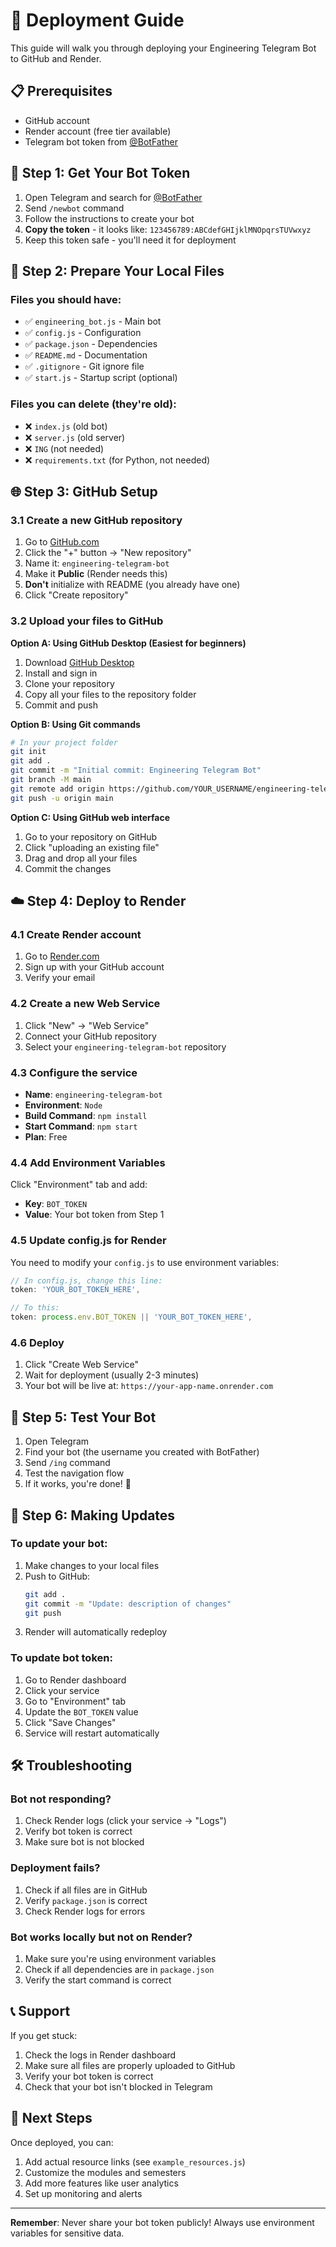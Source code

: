 # 🚀 Deployment Guide

This guide will walk you through deploying your Engineering Telegram Bot to GitHub and Render.

## 📋 Prerequisites

- GitHub account
- Render account (free tier available)
- Telegram bot token from [@BotFather](https://t.me/botfather)

## 🔧 Step 1: Get Your Bot Token

1. Open Telegram and search for [@BotFather](https://t.me/botfather)
2. Send `/newbot` command
3. Follow the instructions to create your bot
4. **Copy the token** - it looks like: `123456789:ABCdefGHIjklMNOpqrsTUVwxyz`
5. Keep this token safe - you'll need it for deployment

## 📁 Step 2: Prepare Your Local Files

### Files you should have:
- ✅ `engineering_bot.js` - Main bot
- ✅ `config.js` - Configuration
- ✅ `package.json` - Dependencies
- ✅ `README.md` - Documentation
- ✅ `.gitignore` - Git ignore file
- ✅ `start.js` - Startup script (optional)

### Files you can delete (they're old):
- ❌ `index.js` (old bot)
- ❌ `server.js` (old server)
- ❌ `ING` (not needed)
- ❌ `requirements.txt` (for Python, not needed)

## 🌐 Step 3: GitHub Setup

### 3.1 Create a new GitHub repository

1. Go to [GitHub.com](https://github.com)
2. Click the "+" button → "New repository"
3. Name it: `engineering-telegram-bot`
4. Make it **Public** (Render needs this)
5. **Don't** initialize with README (you already have one)
6. Click "Create repository"

### 3.2 Upload your files to GitHub

**Option A: Using GitHub Desktop (Easiest for beginners)**
1. Download [GitHub Desktop](https://desktop.github.com/)
2. Install and sign in
3. Clone your repository
4. Copy all your files to the repository folder
5. Commit and push

**Option B: Using Git commands**
```bash
# In your project folder
git init
git add .
git commit -m "Initial commit: Engineering Telegram Bot"
git branch -M main
git remote add origin https://github.com/YOUR_USERNAME/engineering-telegram-bot.git
git push -u origin main
```

**Option C: Using GitHub web interface**
1. Go to your repository on GitHub
2. Click "uploading an existing file"
3. Drag and drop all your files
4. Commit the changes

## ☁️ Step 4: Deploy to Render

### 4.1 Create Render account
1. Go to [Render.com](https://render.com)
2. Sign up with your GitHub account
3. Verify your email

### 4.2 Create a new Web Service
1. Click "New" → "Web Service"
2. Connect your GitHub repository
3. Select your `engineering-telegram-bot` repository

### 4.3 Configure the service
- **Name**: `engineering-telegram-bot`
- **Environment**: `Node`
- **Build Command**: `npm install`
- **Start Command**: `npm start`
- **Plan**: Free

### 4.4 Add Environment Variables
Click "Environment" tab and add:
- **Key**: `BOT_TOKEN`
- **Value**: Your bot token from Step 1

### 4.5 Update config.js for Render
You need to modify your `config.js` to use environment variables:

```javascript
// In config.js, change this line:
token: 'YOUR_BOT_TOKEN_HERE',

// To this:
token: process.env.BOT_TOKEN || 'YOUR_BOT_TOKEN_HERE',
```

### 4.6 Deploy
1. Click "Create Web Service"
2. Wait for deployment (usually 2-3 minutes)
3. Your bot will be live at: `https://your-app-name.onrender.com`

## 🧪 Step 5: Test Your Bot

1. Open Telegram
2. Find your bot (the username you created with BotFather)
3. Send `/ing` command
4. Test the navigation flow
5. If it works, you're done! 🎉

## 🔄 Step 6: Making Updates

### To update your bot:
1. Make changes to your local files
2. Push to GitHub:
   ```bash
   git add .
   git commit -m "Update: description of changes"
   git push
   ```
3. Render will automatically redeploy

### To update bot token:
1. Go to Render dashboard
2. Click your service
3. Go to "Environment" tab
4. Update the `BOT_TOKEN` value
5. Click "Save Changes"
6. Service will restart automatically

## 🛠️ Troubleshooting

### Bot not responding?
1. Check Render logs (click your service → "Logs")
2. Verify bot token is correct
3. Make sure bot is not blocked

### Deployment fails?
1. Check if all files are in GitHub
2. Verify `package.json` is correct
3. Check Render logs for errors

### Bot works locally but not on Render?
1. Make sure you're using environment variables
2. Check if all dependencies are in `package.json`
3. Verify the start command is correct

## 📞 Support

If you get stuck:
1. Check the logs in Render dashboard
2. Make sure all files are properly uploaded to GitHub
3. Verify your bot token is correct
4. Check that your bot isn't blocked in Telegram

## 🎯 Next Steps

Once deployed, you can:
1. Add actual resource links (see `example_resources.js`)
2. Customize the modules and semesters
3. Add more features like user analytics
4. Set up monitoring and alerts

---

**Remember**: Never share your bot token publicly! Always use environment variables for sensitive data.
